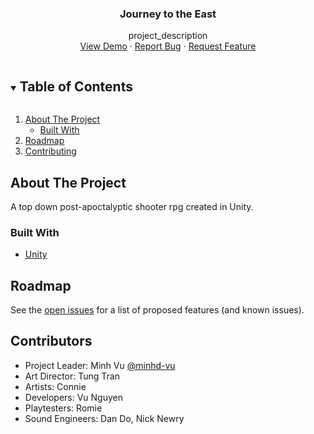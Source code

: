 <!-- PROJECT LOGO -->
<p align="center">
  <h3 align="center">Journey to the East</h3>
  <p align="center">
    project_description
    <br />
    <a href="https://minhd-vu.github.io/Journey-to-the-East/">View Demo</a>
    ·
    <a href="https://github.com/github_username/Journey-to-the-East/issues">Report Bug</a>
    ·
    <a href="https://github.com/github_username/Journey-to-the-East/issues">Request Feature</a>
  </p>
</p>

<!-- TABLE OF CONTENTS -->
<details open="open">
  <summary><h2 style="display: inline-block">Table of Contents</h2></summary>
  <ol>
    <li>
      <a href="#about-the-project">About The Project</a>
      <ul>
        <li><a href="#built-with">Built With</a></li>
      </ul>
    </li>
    <li><a href="#roadmap">Roadmap</a></li>
    <li><a href="#contributors">Contributing</a></li>
  </ol>
</details>

<!-- ABOUT THE PROJECT -->
## About The Project

A top down post-apoctalyptic shooter rpg created in Unity.

### Built With

* [Unity](https://unity.com/)

<!-- ROADMAP -->
## Roadmap

See the [open issues](https://github.com/github_username/Journey-to-the-East/issues) for a list of proposed features (and known issues).

<!-- CONTRIBUTING -->
## Contributors
- Project Leader: Minh Vu [@minhd-vu](https://github.com/minhd-vu)
- Art Director: Tung Tran
- Artists: Connie
- Developers: Vu Nguyen
- Playtesters: Romie
- Sound Engineers: Dan Do, Nick Newry
